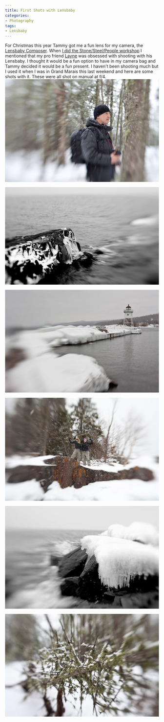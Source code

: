 ```yaml
---
title: First Shots with Lensbaby
categories:
- Photography
tags:
- Lensbaby
---
```


For Christmas this year Tammy got me a fun lens for my camera, the [Lensbaby Composer](http://www.lensbaby.com/lenses-composer.php). When [I did the Stone/Steel/People workshop](/thingelstad/photo-book-stone-steel-people) I mentioned that my pro friend [Layne](http://www.laynekennedy.com/) was obsessed with shooting with his Lensbaby. I thought it would be a fun option to have in my camera bag and Tammy decided it would be a fun present. I haven't been shooting much but I used it when I was in Grand Marais this last weekend and here are some shots with it. These were all shot on manual at f/4.
[![](/assets/posts/2011/20110312-123245-0001.jpg)](/assets/posts/2011/20110312-123245-0001.jpg)
<!-- more -->

[![](/assets/posts/2011/20110312-112227-0001.jpg)](/assets/posts/2011/20110312-112227-0001.jpg)

[![](/assets/posts/2011/20110312-112842-0001.jpg)](/assets/posts/2011/20110312-112842-0001.jpg)

[![](/assets/posts/2011/20110312-121502-0001.jpg)](/assets/posts/2011/20110312-121502-0001.jpg)

[![](/assets/posts/2011/20110312-113411-0001-2.jpg)](/assets/posts/2011/20110312-113411-0001-2.jpg)

[![](/assets/posts/2011/20110312-123312-0001.jpg)](/assets/posts/2011/20110312-123312-0001.jpg)
